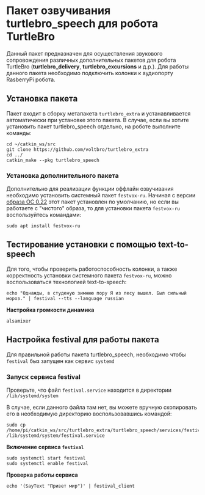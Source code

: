 
# Пакет озвучивания turtlebro_speech для робота TurtleBro

Данный пакет предназначен для осуществления звукового сопровождения различных дополнительных пакетов для робота TurtleBro (**turtlebro_delivery**, **turtlebro_excursions** и д.р.). Для работы данного пакета необходимо подключить колонки к аудиопорту RasberryPi робота.

## Установка пакета

Пакет входит в сборку метапакета `turtlebro_extra` и устанавливается автоматически при установке этого пакета. В случае, если вы хотите установить пакет turtlebro_speech отдельно, на роботе выполните команды:

```
cd ~/catkin_ws/src
git clone https://github.com/voltbro/turtlebro_extra
cd ../
catkin_make --pkg turtlebro_speech
```

### Установка дополнительного пакета

Дополнительно для реализации функции оффлайн озвучивания необходимо установить системный пакет `festvox-ru`. Начиная с версии [образа ОС 0.22](https://manual.turtlebro.ru/administrirovanie-ros/raspberrypi#skachat-obraz) этот пакет установлен по умолчанию, но если вы работаете с "чистого" образа, то для установки пакета `festvox-ru` воспользуйтесь командами:

```
sudo apt install festvox-ru
```


## Тестирование установки с помощью text-to-speech

Для того, чтобы проверить работоспособность колонки, а также корректность установки системного пакета `festvox-ru`, можно воспользоваться технологией text-to-speech:
```
echo "Однажды, в студеную зимнюю пору Я из лесу вышел. Был сильный мороз." | festival --tts --language russian
```

__Настройка громкости динамика__
```
alsamixer
```

## Настройка festival для работы пакета

Для правильной работы пакета turtlebro_speech, необходимо чтобы ```festival``` быз запущен как сервис ```systemd```

### Запуск сервиса festival

Проверьте, что файл ```festival.service``` находится в директории ```/lib/systemd/system```

В случае, если данного файла там нет, вы можете вручную скопировать его в необходимую директорию воспользовавшись командой:
```
sudo cp /home/pi/catkin_ws/src/turtlebro_extra/turtlebro_speech/services/festival.service /lib/systemd/system/festival.service
```


__Включение сервиса ```festival```__
```
sudo systemctl start festival
sudo systemctl enable festival
```

__Проверка работы сервиса__
```
echo '(SayText "Привет мир")' | festival_client
```
